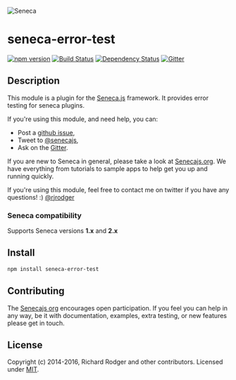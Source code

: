 ![Seneca](http://senecajs.org/files/assets/seneca-logo.png)

# seneca-error-test
[![npm version][npm-badge]][npm-url]
[![Build Status][travis-badge]][travis-url]
[![Dependency Status][david-badge]][david-url]
[![Gitter][gitter-badge]][gitter-url]

## Description
This module is a plugin for the [Seneca.js][] framework. It provides error testing for seneca plugins.

If you're using this module, and need help, you can:

- Post a [github issue][],
- Tweet to [@senecajs][],
- Ask on the [Gitter][gitter-url].

If you are new to Seneca in general, please take a look at
[Senecajs.org][]. We have everything from tutorials to sample apps to
help get you up and running quickly.

If you're using this module, feel free to contact me on twitter if you
have any questions! :) [@rjrodger](http://twitter.com/rjrodger)

### Seneca compatibility
Supports Seneca versions **1.x** and **2.x**

## Install

```sh
npm install seneca-error-test
```

## Contributing

The [Senecajs org][] encourages open participation. If you feel you
can help in any way, be it with documentation, examples, extra
testing, or new features please get in touch.

## License
Copyright (c) 2014-2016, Richard Rodger and other contributors.
Licensed under [MIT][].

[MIT]: ./LICENSE
[@senecajs]: http://twitter.com/senecajs
[github issue]: https://github.com/rjrodger/seneca-error-test/issues
[Senecajs org]: https://github.com/senecajs/
[Seneca.js]: https://www.npmjs.com/package/seneca
[npm-badge]: https://img.shields.io/npm/v/seneca-error-test.svg
[npm-url]: https://npmjs.com/package/seneca-error-test
[david-badge]: https://david-dm.org/rjrodger/seneca-error-test.svg
[david-url]: https://david-dm.org/rjrodger/seneca-error-test
[gitter-badge]: https://badges.gitter.im/Join%20Chat.svg
[gitter-url]: https://gitter.im/senecajs/seneca
[travis-badge]: https://travis-ci.org/rjrodger/seneca-error-test.svg
[travis-url]: https://travis-ci.org/rjrodger/seneca-error-test
[Senecajs.org]: http://senecajs.org
